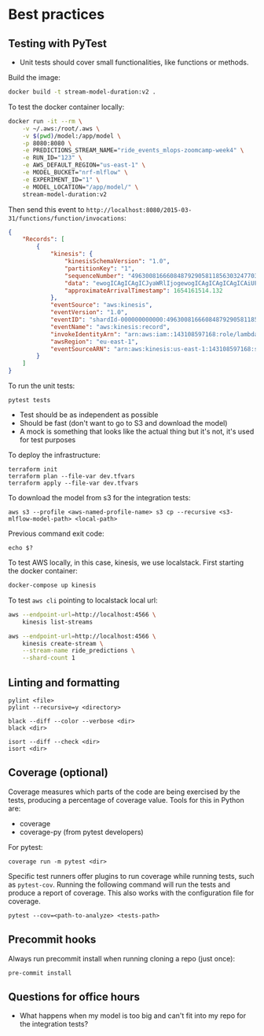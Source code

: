 # Best practices

## Testing with PyTest

- Unit tests should cover small functionalities, like functions or methods.

Build the image:
```bash
docker build -t stream-model-duration:v2 .
```

To test the docker container locally:
```bash
docker run -it --rm \
    -v ~/.aws:/root/.aws \
    -v $(pwd)/model:/app/model \
    -p 8080:8080 \
    -e PREDICTIONS_STREAM_NAME="ride_events_mlops-zoomcamp-week4" \
    -e RUN_ID="123" \
    -e AWS_DEFAULT_REGION="us-east-1" \
    -e MODEL_BUCKET="nrf-mlflow" \
    -e EXPERIMENT_ID="1" \
    -e MODEL_LOCATION="/app/model/" \
    stream-model-duration:v2
```

Then send this event to `http://localhost:8080/2015-03-31/functions/function/invocations`:
```JSON
{
    "Records": [
        {
            "kinesis": {
                "kinesisSchemaVersion": "1.0",
                "partitionKey": "1",
                "sequenceNumber": "49630081666084879290581185630324770398608704880802529282",
                "data": "ewogICAgICAgICJyaWRlIjogewogICAgICAgICAgICAiUFVMb2NhdGlvbklEIjogMTMwLAogICAgICAgICAgICAiRE9Mb2NhdGlvbklEIjogMjA1LAogICAgICAgICAgICAidHJpcF9kaXN0YW5jZSI6IDMuNjYKICAgICAgICB9LCAKICAgICAgICAicmlkZV9pZCI6IDI1NgogICAgfQ==",
                "approximateArrivalTimestamp": 1654161514.132
            },
            "eventSource": "aws:kinesis",
            "eventVersion": "1.0",
            "eventID": "shardId-000000000000:49630081666084879290581185630324770398608704880802529282",
            "eventName": "aws:kinesis:record",
            "invokeIdentityArn": "arn:aws:iam::143108597168:role/lambda_for_kinesis",
            "awsRegion": "eu-east-1",
            "eventSourceARN": "arn:aws:kinesis:us-east-1:143108597168:stream/ride_events_mlops-zoomcamp-week4"
        }
    ]
}
```

To run the unit tests:
```
pytest tests
```

- Test should be as independent as possible
- Should be fast (don't want to go to S3 and download the model)
- A mock is something that looks like the actual thing but it's not, it's used for test purposes

To deploy the infrastructure:
```
terraform init
terraform plan --file-var dev.tfvars
terraform apply --file-var dev.tfvars
```

To download the model from s3 for the integration tests:
```
aws s3 --profile <aws-named-profile-name> s3 cp --recursive <s3-mlflow-model-path> <local-path>
```

Previous command exit code:
```
echo $?
```

To test AWS locally, in this case, kinesis, we use localstack. First starting the docker container:
```bash
docker-compose up kinesis
```

To test `aws cli` pointing to localstack local url:
```bash
aws --endpoint-url=http://localhost:4566 \
    kinesis list-streams
```

```bash
aws --endpoint-url=http://localhost:4566 \
    kinesis create-stream \
    --stream-name ride_predictions \
    --shard-count 1
```

## Linting and formatting

```
pylint <file>
pylint --recursive=y <directory>
```

```
black --diff --color --verbose <dir>
black <dir>
```

```
isort --diff --check <dir>
isort <dir>
```

## Coverage (optional)

Coverage measures which parts of the code are being exercised by the tests, producing a percentage of coverage value. Tools for this in Python are:

- coverage
- coverage-py (from pytest developers)

For pytest:
```
coverage run -m pytest <dir>
```

Specific test runners offer plugins to run coverage while running tests, such as `pytest-cov`. Running the following command will run the tests and produce a report of coverage. This also works with the configuration file for coverage.
```
pytest --cov=<path-to-analyze> <tests-path>
```

## Precommit hooks

Always run precommit install when running cloning a repo (just once):
```
pre-commit install
```

## Questions for office hours

- What happens when my model is too big and can't fit into my repo for the integration tests?
